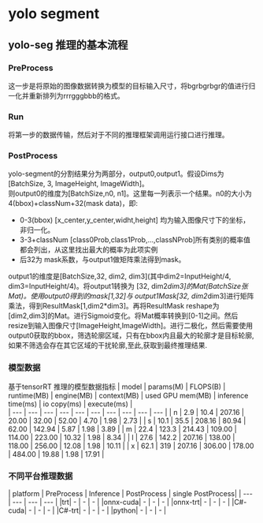 # yolo segment

## yolo-seg 推理的基本流程

### PreProcess
这一步是将原始的图像数据转换为模型的目标输入尺寸，将bgrbgrbgr的值进行归一化并重新排列为rrrgggbbb的格式。

### Run
将第一步的数据传输，然后对于不同的推理框架调用运行接口进行推理。

### PostProcess
yolo-segment的分割结果分为两部分，output0,output1。假设Dims为[BatchSize, 3, ImageHeight, ImageWidth]。  
则output0的维度为[BatchSize,n0, n1]。这里每一列表示一个结果。n0的大小为 4(bbox)+classNum+32(mask data)，即:  
- 0-3(bbox) [x_center,y_center,widht,height] 均为输入图像尺寸下的坐标，非归一化。
- 3-3+classNum  [class0Prob,class1Prob,...,classNProb]所有类别的概率值都会列出，从这里找出最大的概率为此项实例  
- 后32为 mask系数，与output1做矩阵乘法得到mask。  

output1的维度是[BatchSize,32, dim2, dim3](其中dim2=InputHeight/4, dim3=InputHeight/4)。将output1转换为 [32, dim2*dim3]的Mat(BatchSize张Mat)。使用output0得到的mask[1,32]与 output1Mask[32, dim2*dim3]进行矩阵乘法，得到ResultMask[1,dim2*dim3]。再将ResultMask reshape为[dim2,dim3]的Mat。进行Sigmoid变化。将Mat概率转换到[0-1]之间。然后resize到输入图像尺寸[ImageHeight,ImageWidth]。进行二极化，然后需要使用output0获取的bbox，筛选轮廓区域，只有在bbox内且最大的轮廓才是目标轮廓,如果不筛选会存在其它区域的干扰轮廓,至此,获取到最终推理结果.

### 模型数据
基于tensorRT 推理的模型数据指标
| model | params(M) | FLOPS(B) | runtime(MB) | engine(MB) | context(MB) | used GPU mem(MB) | inference time(ms)  | io copy(ms) | execute(ms) |  
| --- | --- | --- | --- | --- | --- | --- | --- | --- | --- |
| n | 2.9 | 10.4 | 207.16 | 20.00 | 32.00 | 52.00 | 4.70 | 1.98 | 2.73 |
| s | 10.1 | 35.5 | 208.16 | 80.94 | 62.00 | 142.94 | 5.87 | 1.98 | 3.89 |
| m | 22.4 | 123.3 | 214.43 | 109.00 | 114.00 | 223.00 | 10.32 | 1.98 | 8.34 | 
| l | 27.6 | 142.2 | 207.16	| 138.00 | 118.00 |	256.00 | 12.08 | 1.98 |	10.11 |
| x | 62.1 | 319 | 207.16 |	306.00 | 178.00 | 484.00 | 19.88 | 1.98 | 17.91 |

### 不同平台推理数据
| platform | PreProcess | Inference | PostProcess | single PostProcess|
| --- | --- | --- | --- |
|trt| - | - | - |
|onnx-cuda| - | - | - |
|onnx-trt| - | - | - |
|C#-cuda| - | - | - |
|C#-trt| - | - | - |
|python| - | - | - |
